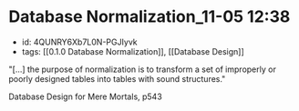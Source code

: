 # Database Normalization_11-05 12:38
* id: 4QUNRY6Xb7L0N-PGJIyvk
* tags: [[0.1.0 Database Normalization]], [[Database Design]]

"[...] the purpose of normalization is to transform a set of improperly or poorly designed tables into tables with sound structures."

Database Design for Mere Mortals, p543
